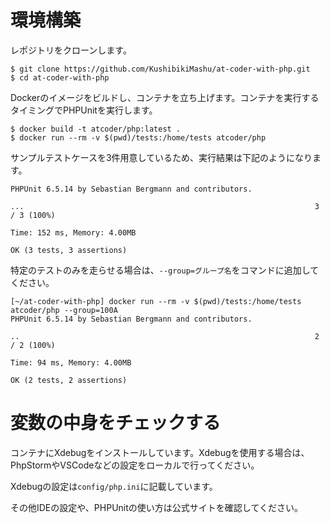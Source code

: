 # 環境構築
レポジトリをクローンします。

```shell script
$ git clone https://github.com/KushibikiMashu/at-coder-with-php.git
$ cd at-coder-with-php
```

Dockerのイメージをビルドし、コンテナを立ち上げます。コンテナを実行するタイミングでPHPUnitを実行します。

```shell script
$ docker build -t atcoder/php:latest .
$ docker run --rm -v $(pwd)/tests:/home/tests atcoder/php
```

サンプルテストケースを3件用意しているため、実行結果は下記のようになります。

```
PHPUnit 6.5.14 by Sebastian Bergmann and contributors.

...                                                                 3 / 3 (100%)

Time: 152 ms, Memory: 4.00MB

OK (3 tests, 3 assertions)
```

特定のテストのみを走らせる場合は、`--group=グループ名`をコマンドに追加してください。

```shell script
[~/at-coder-with-php] docker run --rm -v $(pwd)/tests:/home/tests atcoder/php --group=100A
PHPUnit 6.5.14 by Sebastian Bergmann and contributors.

..                                                                  2 / 2 (100%)

Time: 94 ms, Memory: 4.00MB

OK (2 tests, 2 assertions)
```

# 変数の中身をチェックする
コンテナにXdebugをインストールしています。Xdebugを使用する場合は、PhpStormやVSCodeなどの設定をローカルで行ってください。

Xdebugの設定は`config/php.ini`に記載しています。

その他IDEの設定や、PHPUnitの使い方は公式サイトを確認してください。